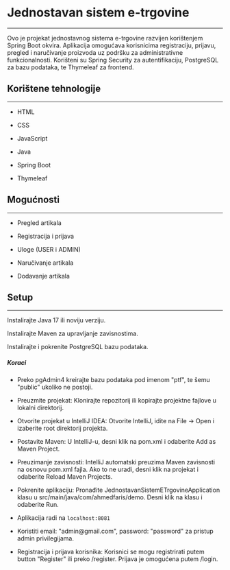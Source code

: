 <h1>Jednostavan sistem e-trgovine</h1>
<hr><p>Ovo je projekat jednostavnog sistema e-trgovine razvijen korištenjem Spring Boot okvira. Aplikacija omogućava korisnicima registraciju, prijavu, pregled i naručivanje proizvoda uz podršku za administrativne funkcionalnosti. Korišteni su Spring Security za autentifikaciju, PostgreSQL za bazu podataka, te Thymeleaf za frontend.</p>
<h2>Korištene tehnologije</h2>
<hr><ul>
<li>HTML</li>
</ul><ul>
<li>CSS</li>
</ul><ul>
<li>JavaScript</li>
</ul><ul>
<li>Java</li>
</ul><ul>
<li>Spring Boot</li>
</ul><ul>
<li>Thymeleaf</li>
</ul><h2>Mogućnosti</h2>
<hr><ul>
<li>Pregled artikala</li>
</ul><ul>
<li>Registracija i prijava</li>
</ul><ul>
<li>Uloge (USER i ADMIN)</li>
</ul><ul>
<li>Naručivanje artikala</li>
</ul><ul>
<li>Dodavanje artikala</li>
</ul><h2>Setup</h2>
<hr><p>Instalirajte Java 17 ili noviju verziju.</p>
<p>Instalirajte Maven za upravljanje zavisnostima.</p>
<p>Instalirajte i pokrenite PostgreSQL bazu podataka.</p><h5>Koraci</h5><ul>
<li>Preko pgAdmin4 kreirajte bazu podataka pod imenom "ptf", te šemu "public" ukoliko ne postoji.</li>
</ul><ul>
<li>Preuzmite projekat: Klonirajte repozitorij ili kopirajte projektne fajlove u lokalni direktorij.</li>
</ul><ul>
<li>Otvorite projekat u IntelliJ IDEA:  Otvorite IntelliJ, idite na File -&gt; Open i izaberite root direktorij projekta.</li>
</ul><ul>
<li>Postavite Maven:  U IntelliJ-u, desni klik na pom.xml i odaberite Add as Maven Project.</li>
</ul><ul>
<li>Preuzimanje zavisnosti:  IntelliJ automatski preuzima Maven zavisnosti na osnovu pom.xml fajla. Ako to ne uradi, desni klik na projekat i odaberite Reload Maven Projects.</li>
</ul><ul>
<li>Pokrenite aplikaciju:  Pronađite JednostavanSistemETrgovineApplication klasu u src/main/java/com/ahmedfaris/demo. Desni klik na klasu i odaberite Run.</li>
</ul>
<ul>
  
<li>Aplikacija radi na <code>localhost:8081</code></li>
</ul>
<ul>
<li>Koristiti email: "admin@gmail.com", password: "password" za pristup admin privilegijama.</li>
</ul><ul>
<li>Registracija i prijava korisnika:  Korisnici se mogu registrirati putem button "Register" ili preko /register. Prijava je omogućena putem /login.</li>
</ul>

